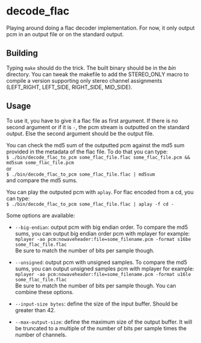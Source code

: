 decode_flac
===========

Playing around doing a flac decoder implementation. For now, it only output pcm
in an output file or on the standard output.

## Building

Typing `make` should do the trick. The built binary should be in the *bin*
directory.
You can tweak the makefile to add the STEREO_ONLY macro to compile a version
supporting only stereo channel assignments (LEFT_RIGHT, LEFT_SIDE, RIGHT_SIDE,
MID_SIDE).

## Usage

To use it, you have to give it a flac file as first argument. If there is no
second argument or if it is `-`, the pcm stream is outputted on the standard
output. Else the second argument should be the output file.

You can check the md5 sum of the outputted pcm against the md5 sum provided in
the metadata of the flac file. To do that you can type:  
`$ ./bin/decode_flac_to_pcm some_flac_file.flac some_flac_file.pcm && md5sum
some_flac_file.pcm`  
or  
`$ ./bin/decode_flac_to_pcm some_flac_file.flac | md5sum`  
and compare the md5 sums.

You can play the outputed pcm with `aplay`. For flac encoded from a cd, you can
type:  
`$ ./bin/decode_flac_to_pcm some_flac_file.flac | aplay -f cd -`

Some options are available:  

- `--big-endian`: output pcm with big endian order. To compare the md5 sums, you 
can output big endian order pcm with mplayer for example:  
`mplayer -ao pcm:nowaveheader:file=some_filename.pcm -format s16be
some_flac_file.flac`  
Be sure to match the number of bits per sample though.

- `--unsigned`: output pcm with unsigned samples. To compare the md5 sums, you 
can output unsigned samples pcm with mplayer for example:  
`mplayer -ao pcm:nowaveheader:file=some_filename.pcm -format u16le
some_flac_file.flac`  
Be sure to match the number of bits per sample though. You can combine these
options.

- `--input-size bytes`: define the size of the input buffer. Should be greater 
than 42.

- `--max-output-size`: define the maximum size of the output buffer. It will be
truncated to a multiple of the number of bits per sample times the number of
channels.

